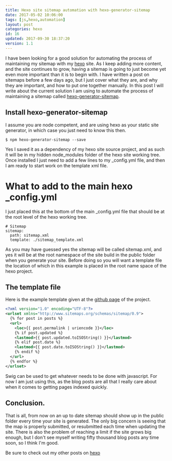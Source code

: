 ```yaml
---
title: Hexo site sitemap automation with hexo-generator-sitemap
date: 2017-05-02 10:06:00
tags: [js,hexo,automation]
layout: post
categories: hexo
id: 16
updated: 2017-09-30 18:37:20
version: 1.1
---
```


I have been looking for a good solution for automating the process of maintaining my sitemap with my [hexo](https://hexo.io/) site. As I keep adding more content, and the site continues to grow, having a sitemap is going to just become yet even more important than it is to begin with. I have written a post on sitemaps before a few days ago, but I just cover what they are, and why they are important, and how to put one together manually. In this post I will write about the current solution I am using to automate the process of maintaining a sitemap called [hexo-generator-sitemap](https://github.com/hexojs/hexo-generator-sitemap).

<!-- more -->

## Install hexo-generator-sitemap

I assume you are node competent, and are using hexo as your static site generator, in which case you just need to know this then.

```
$ npm hexo-generator-sitemap --save
```

Yes I saved it as a dependency of my hexo site source project, and as such it will be in my hidden node_modules folder of the hexo site working tree. Once installed I just need to add a few lines to my _config.yml file, and then I am ready to start work on the template xml file.

# What to add to the main hexo _config.yml

I just placed this at the bottom of the main _config.yml file that should be at the root level of the hexo working tree.

```
# Sitemap
sitemap:
  path: sitemap.xml
  template: ./sitemap_template.xml
```

As you may have guessed yes the sitemap will be called sitemap.xml, and yes it will be at the root namespace of the site build in the public folder when you generate your site. Before doing so you will want a template file the location of which in this example is placed in the root name space of the hexo project.

## The template file

Here is the example template given at the [github page](https://github.com/hexojs/hexo-generator-sitemap/blob/master/sitemap.xml) of the project.

```xml
<?xml version="1.0" encoding="UTF-8"?>
<urlset xmlns="http://www.sitemaps.org/schemas/sitemap/0.9">
  {% for post in posts %}
  <url>
    <loc>{{ post.permalink | uriencode }}</loc>
    {% if post.updated %}
    <lastmod>{{ post.updated.toISOString() }}</lastmod>
    {% elif post.date %}
    <lastmod>{{ post.date.toISOString() }}</lastmod>
    {% endif %}
  </url>
  {% endfor %}
</urlset>
```

Swig can be used to get whatever needs to be done with javascript. For now I am just using this, as the blog posts are all that I really care about when it comes to getting pages indexed quickly.

## Conclusion.

That is all, from now on an up to date sitemap should show up in the public folder every time your site is generated. The only big concern is seeing that the map is properly submitted, or resubmitted each time when updating the site. There is also the problem of reaching a limit if the site grows big enough, but I don't see myself writing fifty thousand blog posts any time soon, so I think I'm good.

Be sure to check out my other posts on [hexo](/categories/hexo/)
